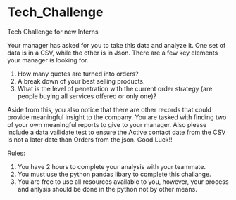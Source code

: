# Tech_Challenge
Tech Challenge for new Interns



Your manager has asked for you to take this data and analyze it. One set of data is in a CSV, while the other is in Json. There are a few key elements your manager is looking for. 

  1. How many quotes are turned into orders?
  2. A break down of your best selling products.
  3. What is the level of penetration with the current order strategy (are people buying all services offered or only one)?

Aside from this, you also notice that there are other records that could provide meaningful insight to the company. You are tasked with finding two of your own meaningful reports to give to your manager. Also please include a data vailidate test to ensure the Active contact date from the CSV is not a later date than Orders from the json. Good Luck!!


Rules:
1. You have 2 hours to complete your analysis with your teammate.
2. You must use the python pandas libary to complete this challange.
3. You are free to use all resources available to you, however, your process and anlysis should be done in the python not by other means.
 

